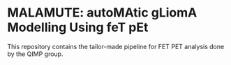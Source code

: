 # MALAMUTE: autoMAtic gLiomA Modelling Using feT pEt
This repository contains the tailor-made pipeline for FET PET analysis done by the QIMP group.
